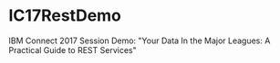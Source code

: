 # IC17RestDemo
IBM Connect 2017 Session Demo: "Your Data In the Major Leagues: A Practical Guide to REST Services"

